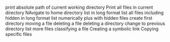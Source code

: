 print absolute path of current working directory
Print all files in current directory
NAvigate to home directory
list in long format
list all files including hidden in long format
list numerically plus with hidden files
create first directory
moving a file 
deleting a file
deleting a directory
change to previous directory
list more files 
classifying a file 
Creating a symbolic link
Copying specific files
